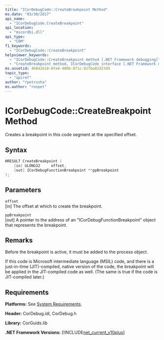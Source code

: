 ```yaml
---
title: "ICorDebugCode::CreateBreakpoint Method"
ms.date: "03/30/2017"
api_name: 
  - "ICorDebugCode.CreateBreakpoint"
api_location: 
  - "mscordbi.dll"
api_type: 
  - "COM"
f1_keywords: 
  - "ICorDebugCode::CreateBreakpoint"
helpviewer_keywords: 
  - "ICorDebugCode::CreateBreakpoint method [.NET Framework debugging]"
  - "CreateBreakpoint method, ICorDebugCode interface [.NET Framework debugging]"
ms.assetid: 46842618-0fe4-480b-871c-82fba82d23d9
topic_type: 
  - "apiref"
author: "rpetrusha"
ms.author: "ronpet"
---
```

# ICorDebugCode::CreateBreakpoint Method
Creates a breakpoint in this code segment at the specified offset.  
  
## Syntax  
  
```cpp  
HRESULT CreateBreakpoint (  
    [in] ULONG32     offset,  
    [out] ICorDebugFunctionBreakpoint **ppBreakpoint  
);  
```  
  
## Parameters  
 `offset`  
 [in] The offset at which to create the breakpoint.  
  
 `ppBreakpoint`  
 [out] A pointer to the address of an "ICorDebugFunctionBreakpoint" object that represents the breakpoint.  
  
## Remarks  
 Before the breakpoint is active, it must be added to the process object.  
  
 If this code is Microsoft intermediate language (MSIL) code, and there is a just-in-time (JIT)-compiled, native version of the code, the breakpoint will be applied in the JIT-compiled code as well. (The same is true if the code is JIT-compiled later.)  
  
## Requirements  
 **Platforms:** See [System Requirements](../../../../docs/framework/get-started/system-requirements.md).  
  
 **Header:** CorDebug.idl, CorDebug.h  
  
 **Library:** CorGuids.lib  
  
 **.NET Framework Versions:** [!INCLUDE[net_current_v10plus](../../../../includes/net-current-v10plus-md.md)]
